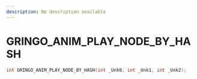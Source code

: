 ```yaml
---
description: No description available 
---
```


# GRINGO_ANIM_PLAY_NODE_BY_HASH

```cpp
int GRINGO_ANIM_PLAY_NODE_BY_HASH(int _Unk0, int _Unk1, int _Unk2);
```